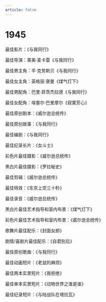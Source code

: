 ```yaml
---
article: false
---
```


# 1945

最佳影片：《与我同行》

最佳导演：莱奥·麦卡雷《与我同行》

最佳男主角：平·克劳斯贝《与我同行》

最佳女主角：英格丽·褒曼《煤气灯下》

最佳男配角：巴里·菲茨杰拉德《与我同行》

最佳女配角：埃塞尔·巴里摩尔《寂寞芳心》

最佳原创剧本：《威尔逊总统传》

最佳原创故事：《与我同行》

最佳编剧：《与我同行》

最佳纪录长片：《女斗士》

彩色片最佳摄影：《威尔逊总统传》

黑白片最佳摄影：《罗拉秘史》

最佳剪辑：《威尔逊总统传》

最佳特效：《东京上空三十秒》

最佳录音：《威尔逊总统传》

黑白片最佳艺术指导和室内布景：《煤气灯下》

彩色片最佳艺术指导和室内布景：《威尔逊总统传》

歌舞片最佳配乐：《封面女郎》

剧情/喜剧片最佳配乐：《自君别后》

最佳原创歌曲：《与我同行》

最佳动画短片：《老鼠的麻烦》

最佳两本实景短片：《我拒绝》

最佳单本实景短片：《动物世界之谁是谁》

最佳纪录短片：《与陆战队在塔拉瓦》